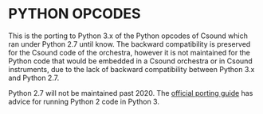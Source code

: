 PYTHON OPCODES
===

This is the porting to Python 3.x of the Python opcodes of Csound which ran under Python 2.7 until know.
The backward compatibility is preserved for the Csound code of the orchestra, however it is not maintained
for the Python code that would be embedded in a Csound orchestra or in Csound instruments, due to the lack
of backward compatibility between Python 3.x and Python 2.7.

Python 2.7 will not be maintained past 2020. The
[official porting guide](https://docs.python.org/3/howto/pyporting.html) has advice for
running Python 2 code in Python 3.
